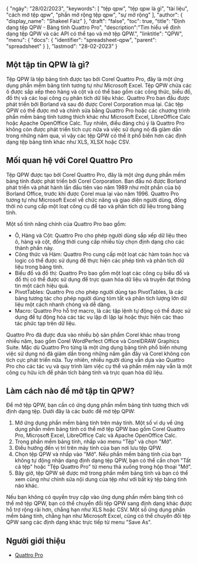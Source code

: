 {
"ngày": "28/02/2023",
  "keywords": [
"tệp qpw",
"tệp qpw là gì",
"tài liệu",
"cách mở tệp qpw",
"phần mở rộng tệp qpw",
"sự mở rộng"
],
  "author": {
"display_name": "Shakeel Faiz"
},
"draft": "false",
"toc": true,
"title": "Định dạng tệp QPW - Bảng tính Quattro Pro",
  "description":"Tìm hiểu về định dạng tệp QPW và các API có thể tạo và mở tệp QPW.",
  "linktitle": "QPW",
  "menu": {
    "docs": {
      "identifier": "spreadsheet-qpw",
      "parent": "spreadsheet"
}
},
"lastmod": "28-02-2023"
}

## Một tập tin QPW là gì?

Tệp QPW là tệp bảng tính được tạo bởi Corel Quattro Pro, đây là một ứng dụng phần mềm bảng tính tương tự như Microsoft Excel. Tệp QPW chứa các ô được sắp xếp theo hàng và cột và có thể bao gồm các công thức, biểu đồ, đồ thị và các loại công cụ phân tích dữ liệu khác. Quattro Pro ban đầu được phát triển bởi Borland và sau đó được Corel Corporation mua lại. Các tệp QPW có thể được mở và chỉnh sửa bằng Quattro Pro hoặc các chương trình phần mềm bảng tính tương thích khác như Microsoft Excel, LibreOffice Calc hoặc Apache OpenOffice Calc. Tuy nhiên, điều đáng chú ý là Quattro Pro không còn được phát triển tích cực nữa và việc sử dụng nó đã giảm dần trong những năm qua, vì vậy các tệp QPW có thể ít phổ biến hơn các định dạng tệp bảng tính khác như XLS, XLSX hoặc CSV.

## Mối quan hệ với Corel Quattro Pro

Tệp QPW được tạo bởi Corel Quattro Pro, đây là một ứng dụng phần mềm bảng tính được phát triển bởi Corel Corporation. Ban đầu nó được Borland phát triển và phát hành lần đầu tiên vào năm 1989 như một phần của bộ Borland Office, trước khi được Corel mua lại vào năm 1996. Quattro Pro tương tự như Microsoft Excel về chức năng và giao diện người dùng, đồng thời nó cung cấp một loạt công cụ để tạo và phân tích dữ liệu trong bảng tính.

Một số tính năng chính của Quattro Pro bao gồm:

- Ô, Hàng và Cột: Quattro Pro cho phép người dùng sắp xếp dữ liệu theo ô, hàng và cột, đồng thời cung cấp nhiều tùy chọn định dạng cho các thành phần này.
- Công thức và Hàm: Quattro Pro cung cấp một loạt các hàm toán học và logic có thể được sử dụng để thực hiện các phép tính và phân tích dữ liệu trong bảng tính.
- Biểu đồ và đồ thị: Quattro Pro bao gồm một loạt các công cụ biểu đồ và đồ thị có thể được sử dụng để trực quan hóa dữ liệu và truyền đạt thông tin một cách hiệu quả.
- PivotTables: Quattro Pro cho phép người dùng tạo PivotTables, là các bảng tương tác cho phép người dùng tóm tắt và phân tích lượng lớn dữ liệu một cách nhanh chóng và dễ dàng.
- Macro: Quattro Pro hỗ trợ macro, là các tập lệnh tự động có thể được sử dụng để tự động hóa các tác vụ lặp đi lặp lại hoặc thực hiện các thao tác phức tạp trên dữ liệu.

Quattro Pro đã được đưa vào nhiều bộ sản phẩm Corel khác nhau trong nhiều năm, bao gồm Corel WordPerfect Office và CorelDRAW Graphics Suite. Mặc dù Quattro Pro từng là một ứng dụng bảng tính phổ biến nhưng việc sử dụng nó đã giảm dần trong những năm gần đây và Corel không còn tích cực phát triển nữa. Tuy nhiên, nhiều người dùng vẫn dựa vào Quattro Pro cho các tác vụ và quy trình làm việc cụ thể và phần mềm này vẫn là một công cụ hữu ích để phân tích bảng tính và trực quan hóa dữ liệu.

## Làm cách nào để mở tập tin QPW?

Để mở tệp QPW, bạn cần có ứng dụng phần mềm bảng tính tương thích với định dạng tệp. Dưới đây là các bước để mở tệp QPW:

1. Mở ứng dụng phần mềm bảng tính trên máy tính. Một số ví dụ về ứng dụng phần mềm bảng tính có thể mở tệp QPW bao gồm Corel Quattro Pro, Microsoft Excel, LibreOffice Calc và Apache OpenOffice Calc.
2. Trong phần mềm bảng tính, nhấp vào menu "Tệp" và chọn "Mở".
3. Điều hướng đến vị trí trên máy tính của bạn nơi lưu tệp QPW.
4. Chọn tệp QPW và nhấp vào "Mở". Nếu phần mềm bảng tính của bạn không tự động nhận dạng định dạng tệp QPW, bạn có thể cần chọn "Tất cả tệp" hoặc "Tệp Quattro Pro" từ menu thả xuống trong hộp thoại "Mở".
5. Bây giờ, tệp QPW sẽ được mở trong phần mềm bảng tính và bạn có thể xem cũng như chỉnh sửa nội dung của tệp như với bất kỳ tệp bảng tính nào khác.

Nếu bạn không có quyền truy cập vào ứng dụng phần mềm bảng tính có thể mở tệp QPW, bạn có thể chuyển đổi tệp QPW sang định dạng khác được hỗ trợ rộng rãi hơn, chẳng hạn như XLS hoặc CSV. Một số ứng dụng phần mềm bảng tính, chẳng hạn như Microsoft Excel, cũng có thể chuyển đổi tệp QPW sang các định dạng khác trực tiếp từ menu "Save As".

## Người giới thiệu
* [Quattro Pro](https://en.wikipedia.org/wiki/Quattro_Pro)
